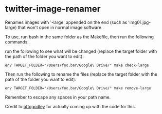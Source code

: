# twitter-image-renamer
Renames images with '-large' appended on the end 
(such as 'img01.jpg-large) that won't open in normal image
software.

To use, run bash in the same folder as the Makefile, 
then run the following commands:

run the following to see what will be changed (replace the 
target folder with the path of the folder you want to edit):

	env TARGET_FOLDER="/Users/foo.bar/Google\ Drive/" make check-large

Then run the following to rename the files (replace the 
target folder with the path of the folder you want to edit):

	env TARGET_FOLDER="/Users/foo.bar/Google\ Drive/" make remove-large
	
Remember to escape any spaces in your path name.

Credit to [ottogodley](https://github.com/ottogodley) for actually coming up
with the code for this. 